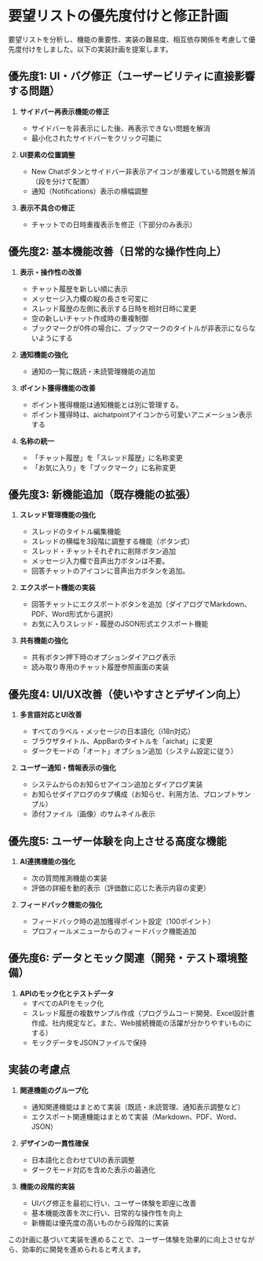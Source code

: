 # 要望リストの優先度付けと修正計画

要望リストを分析し、機能の重要性、実装の難易度、相互依存関係を考慮して優先度付けをしました。以下の実装計画を提案します。

## 優先度1: UI・バグ修正（ユーザービリティに直接影響する問題）

1. **サイドバー再表示機能の修正**
   - サイドバーを非表示にした後、再表示できない問題を解消
   - 最小化されたサイドバーをクリック可能に

2. **UI要素の位置調整**
   - New Chatボタンとサイドバー非表示アイコンが重複している問題を解消（段を分けて配置）
   - 通知（Notifications）表示の横幅調整

3. **表示不具合の修正**
   - チャットでの日時重複表示を修正（下部分のみ表示）

## 優先度2: 基本機能改善（日常的な操作性向上）

1. **表示・操作性の改善**
   - チャット履歴を新しい順に表示
   - メッセージ入力欄の縦の長さを可変に
   - スレッド履歴の左側に表示する日時を相対日時に変更
   - 空の新しいチャット作成時の重複制御
   - ブックマークが0件の場合に、ブックマークのタイトルが非表示にならないようにする

2. **通知機能の強化**
   - 通知の一覧に既読・未読管理機能の追加

3. **ポイント獲得機能の改善**
    - ポイント獲得機能は通知機能とは別に管理する。
    - ポイント獲得時は、aichatpointアイコンから可愛いアニメーション表示する

4. **名称の統一**
   - 「チャット履歴」を「スレッド履歴」に名称変更
   - 「お気に入り」を「ブックマーク」に名称変更

## 優先度3: 新機能追加（既存機能の拡張）

1. **スレッド管理機能の強化**
   - スレッドのタイトル編集機能
   - スレッドの横幅を3段階に調整する機能（ボタン式）
   - スレッド・チャットそれぞれに削除ボタン追加
   - メッセージ入力欄で音声出力ボタンは不要。
   - 回答チャットのアイコンに音声出力ボタンを追加。

2. **エクスポート機能の実装**
   - 回答チャットにエクスポートボタンを追加（ダイアログでMarkdown、PDF、Word形式から選択）
   - お気に入りスレッド・履歴のJSON形式エクスポート機能

3. **共有機能の強化**
   - 共有ボタン押下時のオプションダイアログ表示
   - 読み取り専用のチャット履歴参照画面の実装

## 優先度4: UI/UX改善（使いやすさとデザイン向上）

1. **多言語対応とUI改善**
   - すべてのラベル・メッセージの日本語化（i18n対応）
   - ブラウザタイトル、AppBarのタイトルを「aichat」に変更
   - ダークモードの「オート」オプション追加（システム設定に従う）

2. **ユーザー通知・情報表示の強化**
   - システムからのお知らせアイコン追加とダイアログ実装
   - お知らせダイアログのタブ構成（お知らせ、利用方法、プロンプトサンプル）
   - 添付ファイル（画像）のサムネイル表示

## 優先度5: ユーザー体験を向上させる高度な機能

1. **AI連携機能の強化**
   - 次の質問推測機能の実装
   - 評価の詳細を動的表示（評価数に応じた表示内容の変更）

2. **フィードバック機能の強化**
   - フィードバック時の追加獲得ポイント設定（100ポイント）
   - プロフィールメニューからのフィードバック機能追加

## 優先度6: データとモック関連（開発・テスト環境整備）

1. **APIのモック化とテストデータ**
   - すべてのAPIをモック化
   - スレッド履歴の複数サンプル作成（プログラムコード開発、Excel設計書作成、社内規定など。また、Web接続機能の活躍が分かりやすいものにする）
   - モックデータをJSONファイルで保持

## 実装の考慮点

1. **関連機能のグループ化**
   - 通知関連機能はまとめて実装（既読・未読管理、通知表示調整など）
   - エクスポート関連機能はまとめて実装（Markdown、PDF、Word、JSON）

2. **デザインの一貫性確保**
   - 日本語化と合わせてUIの表示調整
   - ダークモード対応を含めた表示の最適化

3. **機能の段階的実装**
   - UIバグ修正を最初に行い、ユーザー体験を即座に改善
   - 基本機能改善を次に行い、日常的な操作性を向上
   - 新機能は優先度の高いものから段階的に実装

この計画に基づいて実装を進めることで、ユーザー体験を効果的に向上させながら、効率的に開発を進められると考えます。